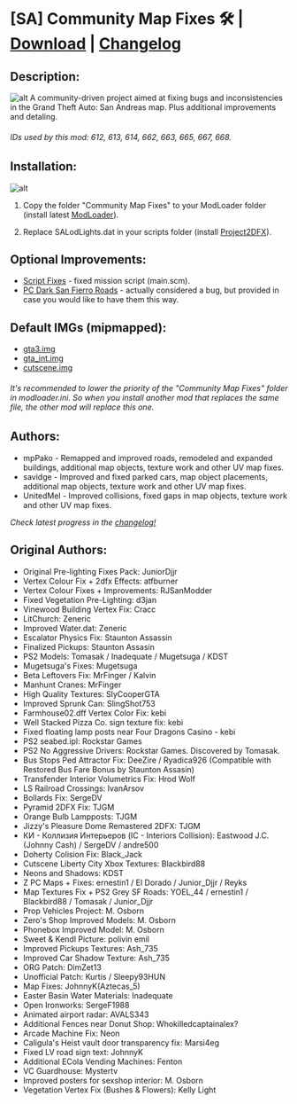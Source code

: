# [SA] Community Map Fixes 🛠 | [Download](https://github.com/UnitedMel/-SA-Community-Map-Fixes/archive/main.zip) | [Changelog](https://github.com/UnitedMel/-SA-Community-Map-Fixes/blob/main/CHANGELOG.md)
## Description:
![alt](https://i.imgur.com/imQTEoN.png)
A community-driven project aimed at fixing bugs and inconsistencies in the Grand Theft Auto: San Andreas map. Plus additional improvements and detaling.
###### IDs used by this mod: 612, 613, 614, 662, 663, 665, 667, 668.

## Installation:
![alt](https://i.imgur.com/HtmoW07.png)
1. Copy the folder "Community Map Fixes" to your ModLoader folder (install latest [ModLoader](https://github.com/thelink2012/modloader/releases)).

2. Replace SALodLights.dat in your scripts folder (install [Project2DFX](https://github.com/ThirteenAG/III.VC.SA.IV.Project2DFX/releases/tag/gtasa)).

## Optional Improvements:
- [Script Fixes](https://gtaforums.com/topic/937827-gta-sa-script-fixes-finding-and-fixing-script-glitches/) - fixed mission script (main.scm).
- [PC Dark San Fierro Roads](https://drive.google.com/file/d/1Qw5V6Y_WZgNBLadqQ2Egt01rIYjhYkb0/view?usp=sharing) - actually considered a bug, but provided in case you would like to have them this way.

## Default IMGs (mipmapped):
- [gta3.img](https://drive.google.com/file/d/1BjBkC_beDPWc5G1CN-Hcti1HstN-jHGr/view?usp=sharing)
- [gta_int.img](https://drive.google.com/file/d/1MiX2sY_EOEso615KUmItDTRGT4SDLxs1/view?usp=sharing)
- [cutscene.img](https://drive.google.com/file/d/1VbSiXcIA9yqXT3ilAoIe1yY6AAT2dtf9/view?usp=sharing)

###### It's recommended to lower the priority of the "Community Map Fixes" folder in modloader.ini. So when you install another mod that replaces the same file, the other mod will replace this one.

## Authors:
- mpPako - Remapped and improved roads, remodeled and expanded buildings, additional map objects, texture work and other UV map fixes.
- savidge - Improved and fixed parked cars, map object placements, additional map objects, texture work and other UV map fixes.
- UnitedMel - Improved collisions, fixed gaps in map objects, texture work and other UV map fixes.

*Check latest progress in the [changelog!](https://github.com/UnitedMel/-SA-Community-Map-Fixes/blob/main/CHANGELOG.md)*

## Original Authors:
- Original Pre-lighting Fixes Pack: JuniorDjjr
- Vertex Colour Fix + 2dfx Effects: atfburner
- Vertex Colour Fixes + Improvements: RJSanModder
- Fixed Vegetation Pre-Lighting: d3jan
- Vinewood Building Vertex Fix: Cracc
- LitChurch: Zeneric
- Improved Water.dat: Zeneric
- Escalator Physics Fix: Staunton Assassin
- Finalized Pickups: Staunton Assasin
- PS2 Models: Tomasak / Inadequate / Mugetsuga / KDST
- Mugetsuga's Fixes: Mugetsuga
- Beta Leftovers Fix: MrFinger / Kalvin
- Manhunt Cranes: MrFinger
- High Quality Textures: SlyCooperGTA
- Improved Sprunk Can: SlingShot753
- Farmhouse02.dff Vertex Color Fix: kebi
- Well Stacked Pizza Co. sign texture fix: kebi
- Fixed floating lamp posts near Four Dragons Casino - kebi
- PS2 seabed.ipl: Rockstar Games
- PS2 No Aggressive Drivers: Rockstar Games. Discovered by Tomasak.
- Bus Stops Ped Attractor Fix: DeeZire / Ryadica926 (Compatible with Restored Bus Fare Bonus by Staunton Assasin)
- Transfender Interior Volumetrics Fix: Hrod Wolf
- LS Railroad Crossings: IvanArsov
- Bollards Fix: SergeDV
- Pyramid 2DFX Fix: TJGM
- Orange Bulb Lampposts: TJGM
- Jizzy's Pleasure Dome Remastered 2DFX: TJGM
- КИ - Коллизия Интерьеров (IC - Interiors Collision): Eastwood J.C.(Johnny Cash) / SergeDV / andre500
- Doherty Colision Fix: Black_Jack
- Cutscene Liberty City Xbox Textures: Blackbird88
- Neons and Shadows: KDST
- Z PC Maps + Fixes: ernestin1 / El Dorado / Junior_Djjr / Reyks
- Map Textures Fix + PS2 Grey SF Roads: YOEL_44 / ernestin1 / Blackbird88 / Tomasak / Junior_Djjr
- Prop Vehicles Project: M. Osborn
- Zero's Shop Improved Models: M. Osborn
- Phonebox Improved Model: M. Osborn
- Sweet & Kendl Picture: polivin emil
- Improved Pickups Textures: Ash_735
- Improved Car Shadow Texture: Ash_735
- ORG Patch: DimZet13
- Unofficial Patch: Kurtis / Sleepy93HUN
- Map Fixes: JohnnyK(Aztecas_5)
- Easter Basin Water Materials: Inadequate
- Open Ironworks: SergeF1988
- Animated airport radar: AVALS343
- Additional Fences near Donut Shop: Whokilledcaptainalex?
- Arcade Machine Fix: Neon
- Caligula's Heist vault door transparency fix: Marsi4eg
- Fixed LV road sign text: JohnnyK
- Additional ECola Vending Machines: Fenton
- VC Guardhouse: Mystertv
- Improved posters for sexshop interior: M. Osborn
- Vegetation Vertex Fix (Bushes & Flowers): Kelly Light

